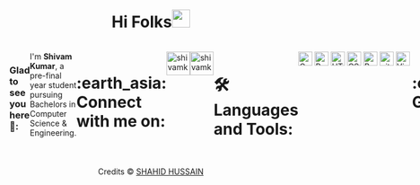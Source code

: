
<h1 align="center">Hi Folks<img width="32px" src="https://camo.githubusercontent.com/e8e7b06ecf583bc040eb60e44eb5b8e0ecc5421320a92929ce21522dbc34c891/68747470733a2f2f6d656469612e67697068792e636f6d2f6d656469612f6876524a434c467a6361737252346961377a2f67697068792e676966"/>
</h1>
<br>

<div style="display:flex;flex-direction:row;align-content:left;justify-content:left;" align="left"><h3><b>Glad to see you here</b>💙:</h3>
  <a>I'm <b>Shivam Kumar</b>, a pre-final year student pursuing Bachelors in Computer Science & Engineering.</a><br>
  <h1>:earth_asia: Connect with me on:</h1> 
  <a href="https://www.twitter.com/">
  <img alt="shivamkumar | Twitter" width="42px" src="https://raw.githubusercontent.com/peterthehan/peterthehan/master/assets/twitter.svg" /></a>
  <a href="https://www.linkedin.com/in/shahid-hussain-500a93214">
  <img alt="shivamkumar | LinkedIn" width="42px" src="https://raw.githubusercontent.com/peterthehan/peterthehan/master/assets/linkedin.svg" /></a>
  <br>
  <h1>🛠 Languages and Tools:</h1><br>
  <img src="https://img.shields.io/badge/C-282C34?logo=c&logoColor=blue" alt="C logo" title="C" height="25" />
  &nbsp;
  <img src="https://img.shields.io/badge/Python-282C34?logo=python&logoColor=blue" alt="Python logo" title="Python" height="25" />
  &nbsp;
  <img src="https://img.shields.io/badge/HTML5-282C34?logo=html5&logoColor=E34F26" alt="HTML5 logo" title="HTML5" height="25" />
  &nbsp;
  <img src="https://img.shields.io/badge/CSS3-282C34?logo=css3&logoColor=1572B6" alt="CSS3 logo" title="CSS3" height="25" />
  &nbsp;
  <img src="https://img.shields.io/badge/Bootstrap%20-282C34?logo=bootstrap&logoColor=007ACC" alt="Bootstrap" title="Bootstrap" height="25" />
  &nbsp;
  <img src="https://img.shields.io/badge/git-282C34?logo=git&logoColor=F05032" alt="git logo" title="git" height="25" />
  &nbsp;
  <img src="https://img.shields.io/badge/VS%20Code-282C34?logo=visual-studio-code&logoColor=007ACC" alt="Visual Studio Code logo" title="Visual Studio Code" height="25" />
  &nbsp;
  <h1>:chart_with_upwards_trend: GitHub Stats:</h1>
  <img src="https://github-readme-stats.vercel.app/api?username=shivamkumar9621&show_icons=true&layout=compact"/>
</div><br>

<p align="center">Credits &copy <a href="https://github.com/shahidhussain07/shahidhussain07">SHAHID HUSSAIN</a></p>
